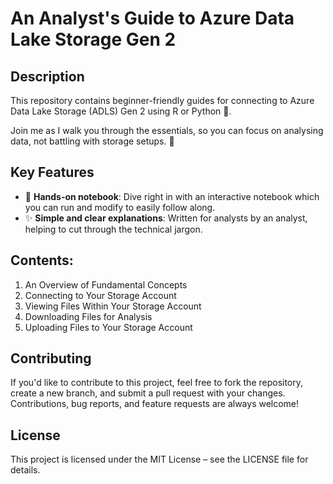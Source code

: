 # An Analyst's Guide to Azure Data Lake Storage Gen 2
## Description
This repository contains beginner-friendly guides for connecting to Azure Data Lake Storage (ADLS) Gen 2 using R or Python 🐍.

Join me as I walk you through the essentials, so you can focus on analysing data, not battling with storage setups. 🚀

## Key Features
- :muscle: **Hands-on notebook**: Dive right in with an interactive notebook which you can run and modify to easily follow along.
- :sparkles: **Simple and clear explanations**: Written for analysts by an analyst, helping to cut through the technical jargon.

## Contents:

1. An Overview of Fundamental Concepts
2. Connecting to Your Storage Account
3. Viewing Files Within Your Storage Account
4. Downloading Files for Analysis
5. Uploading Files to Your Storage Account

## Contributing
If you'd like to contribute to this project, feel free to fork the repository, create a new branch, and submit a pull request with your changes. Contributions, bug reports, and feature requests are always welcome!

## License
This project is licensed under the MIT License – see the LICENSE file for details.
